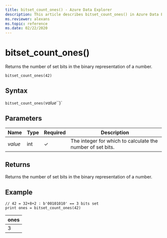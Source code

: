 ```yaml
---
title: bitset_count_ones() - Azure Data Explorer
description: This article describes bitset_count_ones() in Azure Data Explorer.
ms.reviewer: alexans
ms.topic: reference
ms.date: 02/22/2020
---
```

# bitset_count_ones()

Returns the number of set bits in the binary representation of a number.

```kusto
bitset_count_ones(42)
```

## Syntax

`bitset_count_ones(`*value*``)`

## Parameters

| Name | Type | Required | Description |
|--|--|--|--|
| *value* | int | &check; | The integer for which to calculate the number of set bits. |

## Returns

Returns the number of set bits in the binary representation of a number.

## Example

<!-- csl: https://help.kusto.windows.net/Samples -->
```kusto
// 42 = 32+8+2 : b'00101010' == 3 bits set
print ones = bitset_count_ones(42) 
```

|ones|
|---|
|3|
